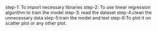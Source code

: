 step-1: To import necessary libraries
step-2: To use linear regression algorithm to train the  model
step-3: read the dataset
step-4:clean the unnecessary data
step-5:train the model and test
step-6:To plot it on scatter plot or any other plot. 
